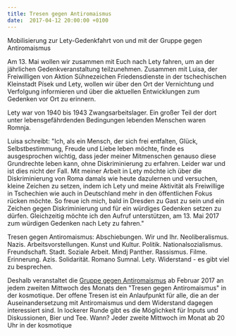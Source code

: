 ```yaml
---
title: Tresen gegen Antiromaismus
date:  2017-04-12 20:00:00 +0100
---
```


Mobilisierung zur Lety-Gedenkfahrt von und mit der Gruppe gegen Antiromaismus



Am 13. Mai wollen wir zusammen mit Euch nach Lety fahren, um an der
jährlichen Gedenkveranstaltung teilzunehmen. Zusammen mit Luisa, der
Freiwilligen von Aktion Sühnezeichen Friedensdienste in der
tschechischen Kleinstadt Písek und Lety, wollen wir über den Ort der
Vernichtung und Verfolgung informieren und über die aktuellen
Entwicklungen zum Gedenken vor Ort zu erinnern.


Lety war von 1940 bis 1943 Zwangsarbeitslager. Ein großer Teil der
dort unter lebensgefährdenden Bedingungen lebenden Menschen waren Romnja.


Luisa schreibt: "Ich, als ein Mensch, der sich frei entfalten, Glück,
Selbstbestimmung, Freude und Liebe leben möchte, finde es
ausgesprochen wichtig, dass jeder meiner Mitmenschen genauso diese
Grundrechte leben kann, ohne Diskriminierung zu erfahren. Leider war und
ist dies nicht der Fall. Mit meiner Arbeit in Lety möchte ich über die
Diskriminierung von Roma damals wie heute dazulernen und versuchen,
kleine Zeichen zu setzen, indem ich Lety und meine Aktivität als
Freiwillige in Tschechien wie auch in Deutschland mehr in den
öffentlichen Fokus rücken möchte.
So freue ich mich, bald in Dresden zu Gast zu sein und ein Zeichen
gegen Diskriminierung und für ein würdiges Gedenken setzen zu
dürfen. Gleichzeitig möchte ich den Aufruf unterstützen, am 13. Mai
2017 zum würdigen Gedenken nach Lety zu fahren."


Tresen gegen Antiromaismus: Abschiebungen. Wir und Ihr.
Neoliberalismus. Nazis. Arbeitsvorstellungen. Kunst und Kultur.
Politik. Nationalsozialismus. Freundschaft. Stadt. Soziale Arbeit.
Mindj Panther. Rassismus. Filme. Erinnerung. Azis. Solidarität.
Romano Sumnal. Lety. Widerstand - es gibt viel zu besprechen.


Deshalb veranstaltet die <a href="https://www.facebook.com/gegenantiromaismus/">Gruppe gegen Antiromaismus</a> ab Februar 2017 an
jedem zweiten Mittwoch des Monats den "Tresen gegen Antiromaismus" in
der kosmotique. Der offene Tresen ist ein Anlaufpunkt für alle, die an
der Auseinandersetzung
mit Antiromaismus und dem Widerstand dagegen interessiert sind. In
lockerer Runde gibt es die Möglichkeit für Inputs und Diskussionen,
Bier und Tee.
Wann? Jeder zweite Mittwoch im Monat ab 20 Uhr in der kosmotique


